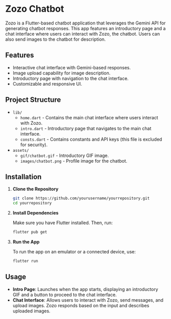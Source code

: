 # Zozo Chatbot

Zozo is a Flutter-based chatbot application that leverages the Gemini API for generating chatbot responses. This app features an introductory page and a chat interface where users can interact with Zozo, the chatbot. Users can also send images to the chatbot for description.

## Features

- Interactive chat interface with Gemini-based responses.
- Image upload capability for image description.
- Introductory page with navigation to the chat interface.
- Customizable and responsive UI.

## Project Structure

- `lib/`
  - `home.dart` - Contains the main chat interface where users interact with Zozo.
  - `intro.dart` - Introductory page that navigates to the main chat interface.
  - `consts.dart` - Contains constants and API keys (this file is excluded for security).
- `assets/`
  - `gif/chatbot.gif` - Introductory GIF image.
  - `images/chatbot.png` - Profile image for the chatbot.

## Installation

1. **Clone the Repository**

   ```bash
   git clone https://github.com/yourusername/yourrepository.git
   cd yourrepository
   ```

2. **Install Dependencies**

   Make sure you have Flutter installed. Then, run:

   ```bash
   flutter pub get
   ```

3. **Run the App**

   To run the app on an emulator or a connected device, use:

   ```bash
   flutter run
   ```

## Usage

- **Intro Page**: Launches when the app starts, displaying an introductory GIF and a button to proceed to the chat interface.
- **Chat Interface**: Allows users to interact with Zozo, send messages, and upload images. Zozo responds based on the input and describes uploaded images.
